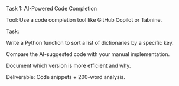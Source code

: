 Task 1: AI-Powered Code Completion

Tool: Use a code completion tool like GitHub Copilot or Tabnine.

Task:

Write a Python function to sort a list of dictionaries by a specific key.

Compare the AI-suggested code with your manual implementation.

Document which version is more efficient and why.

Deliverable: Code snippets + 200-word analysis.